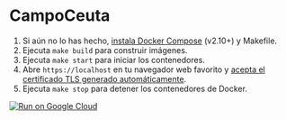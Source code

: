 # CampoCeuta

1. Si aún no lo has hecho, [instala Docker Compose](https://docs.docker.com/compose/install/) (v2.10+) y Makefile.
2. Ejecuta `make build` para construir imágenes.
3. Ejecuta `make start` para iniciar los contenedores.
4. Abre `https://localhost` en tu navegador web favorito y [acepta el certificado TLS generado automáticamente](https://stackoverflow.com/a/15076602/1352334).
5. Ejecuta `make stop` para detener los contenedores de Docker.

[![Run on Google Cloud](https://storage.googleapis.com/cloudrun/button.svg)](https://console.cloud.google.com/cloudshell/editor?shellonly=true&cloudshell_image=gcr.io/cloudrun/button&cloudshell_git_repo=https://github.com/Joseluk/bookark.git)
